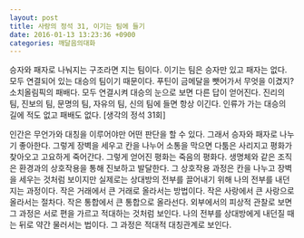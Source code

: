 ```yaml
---
layout: post
title: 사랑의 정석 31, 이기는 팀에 들기
date: 2016-01-13 13:23:36 +0900
categories: 깨달음의대화
---
```

승자와 패자로 나눠지는 구조라면 지는 팀이다. 이기는 팀은 승자만 있고 패자는 없다. 모두 연결되어 있는 대승의 팀이기 때문이다. 푸틴이 금메달을 뺏어가서 무엇을 이겼지? 소치올림픽의 패배다. 모두 연결시켜 대승의 눈으로 보면 다른 답이 얻어진다. 진리의 팀, 진보의 팀, 문명의 팀, 자유의 팀, 신의 팀에 들면 항상 이긴다. 인류가 가는 대승의 길에 적도 없고 패배도 없다. [생각의 정석 31회] 

  


인간은 무언가와 대칭을 이루어야만 어떤 판단을 할 수 있다. 그래서 승자와 패자로 나누기 좋아한다. 그렇게 장벽을 세우고 칸을 나누어 소통을 막으면 다툼은 사리지고 평화가 찾아오고 고요하게 죽어간다. 그렇게 얻어진 평화는 죽음의 평화다. 생명체와 같은 조직은 환경과의 상호작용을 통해 진보하고 발달한다. 그 상호작용 과정은 칸을 나누고 장벽을 세우는 것처럼 보이지만 실제로는 상대방의 전부를 끌어내기 위해 나의 전부를 내던지는 과정이다. 작은 거래에서 큰 거래로 올라서는 방법이다. 작은 사랑에서 큰 사랑으로 올라서는 절차다. 작은 통합에서 큰 통합으로 올라선다. 외부에서의 피상적 관찰로 보면 그 과정은 서로 편을 가르고 적대하는 것처럼 보인다. 나의 전부를 상대방에게 내던질 때는 뒤로 약간 물러서는 법이다. 그 과정은 적대적 대칭관계로 보인다.